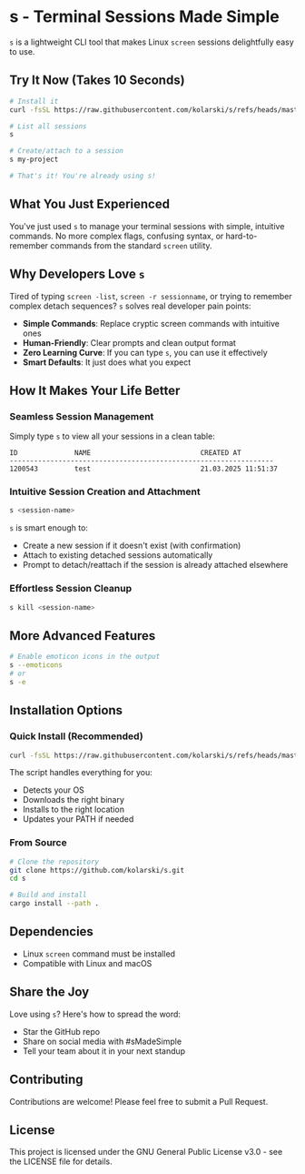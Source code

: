 # s - Terminal Sessions Made Simple

`s` is a lightweight CLI tool that makes Linux `screen` sessions delightfully easy to use.

## Try It Now (Takes 10 Seconds)

```bash
# Install it
curl -fsSL https://raw.githubusercontent.com/kolarski/s/refs/heads/master/install.sh | bash

# List all sessions
s

# Create/attach to a session
s my-project

# That's it! You're already using s!
```

## What You Just Experienced

You've just used `s` to manage your terminal sessions with simple, intuitive commands. No more complex flags, confusing syntax, or hard-to-remember commands from the standard `screen` utility.

## Why Developers Love `s`

Tired of typing `screen -list`, `screen -r sessionname`, or trying to remember complex detach sequences? `s` solves real developer pain points:

- **Simple Commands**: Replace cryptic screen commands with intuitive ones
- **Human-Friendly**: Clear prompts and clean output format
- **Zero Learning Curve**: If you can type `s`, you can use it effectively
- **Smart Defaults**: It just does what you expect

## How It Makes Your Life Better

### Seamless Session Management

Simply type `s` to view all your sessions in a clean table:

```
ID              NAME                           CREATED AT
-----------------------------------------------------------------
1200543         test                           21.03.2025 11:51:37
```

### Intuitive Session Creation and Attachment

```bash
s <session-name>
```

`s` is smart enough to:

- Create a new session if it doesn't exist (with confirmation)
- Attach to existing detached sessions automatically
- Prompt to detach/reattach if the session is already attached elsewhere

### Effortless Session Cleanup

```bash
s kill <session-name>
```

## More Advanced Features

```bash
# Enable emoticon icons in the output
s --emoticons
# or
s -e
```

## Installation Options

### Quick Install (Recommended)

```bash
curl -fsSL https://raw.githubusercontent.com/kolarski/s/refs/heads/master/install.sh | bash
```

The script handles everything for you:

- Detects your OS
- Downloads the right binary
- Installs to the right location
- Updates your PATH if needed

### From Source

```bash
# Clone the repository
git clone https://github.com/kolarski/s.git
cd s

# Build and install
cargo install --path .
```

## Dependencies

- Linux `screen` command must be installed
- Compatible with Linux and macOS

## Share the Joy

Love using `s`? Here's how to spread the word:

- Star the GitHub repo
- Share on social media with #sMadeSimple
- Tell your team about it in your next standup

## Contributing

Contributions are welcome! Please feel free to submit a Pull Request.

## License

This project is licensed under the GNU General Public License v3.0 - see the LICENSE file for details.
